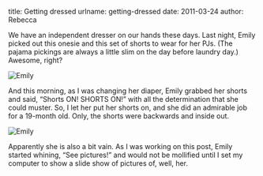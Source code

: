 title: Getting dressed
urlname: getting-dressed
date: 2011-03-24
author: Rebecca

We have an independent dresser on our hands these days. Last night, Emily picked
out this onesie and this set of shorts to wear for her PJs. (The pajama pickings
are always a little slim on the day before laundry day.) Awesome, right?

<img src="{static}/images/2011-03-24-getting-dressed-01.jpg" alt="Emily" class="img-fluid rounded">

And this morning, as I was changing her diaper, Emily grabbed her shorts and
said, &ldquo;Shorts ON! SHORTS ON!&rdquo; with all the determination that she
could muster. So, I let her put her shorts on, and she did an admirable job for
a 19-month old. Only, the shorts were backwards and inside out.

<img src="{static}/images/2011-03-24-getting-dressed-02.jpg" alt="Emily" class="img-fluid rounded">

Apparently she is also a bit vain. As I was working on this post, Emily started
whining, &ldquo;See pictures!&rdquo; and would not be mollified until I set my
computer to show a slide show of pictures of, well, her.
